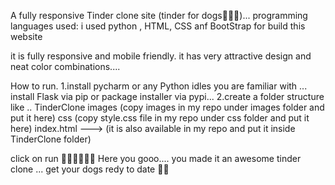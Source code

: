 A fully responsive Tinder clone site (tinder for dogs🐶🐩🐩)...
  programming languages used:
  i used python , HTML, CSS anf BootStrap for build this website

  it is fully responsive and mobile friendly.
  it has very attractive design and neat color combinations....

  How to run.
  1.install pycharm or any Python idles you are familiar with ... install Flask via pip or package installer via pypi...
  2.create a folder structure like ..
      TinderClone
            images
               (copy images in my repo under images folder and put it here)
            css
               (copy style.css file in my repo under css folder and put it here)
            index.html ---> (it is also available in my repo and put it inside TinderClone folder)


  click on run 🤗🤗🤗😀😀😀 Here you gooo.... you made it an awesome tinder clone ... get your dogs redy to date 🙂🙂

